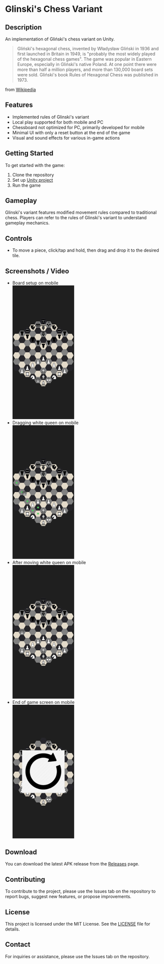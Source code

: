 # Glinski's Chess Variant

## Description
An implementation of Gliński's chess variant on Unity.  
> Gliński's hexagonal chess, invented by Władysław Gliński in 1936 and first launched in Britain in 1949, is "probably the most widely played of the hexagonal chess games". The game was popular in Eastern Europe, especially in Gliński's native Poland. At one point there were more than half a million players, and more than 130,000 board sets were sold. Gliński's book Rules of Hexagonal Chess was published in 1973.  

from [Wikipedia](https://en.wikipedia.org/wiki/Hexagonal_chess#Gli%C5%84ski's_hexagonal_chess)
## Features
- Implemented rules of Glinski's variant
- Local play supported for both mobile and PC
- Chessboard not optimized for PC, primarily developed for mobile
- Minimal UI with only a reset button at the end of the game
- Visual and sound effects for various in-game actions

## Getting Started
To get started with the game:
1. Clone the repository
2. Set up [Unity project](UnityProject)
3. Run the game

## Gameplay
Glinski's variant features modified movement rules compared to traditional chess. Players can refer to the rules of Glinski's variant to understand gameplay mechanics.

## Controls
- To move a piece, click/tap and hold, then drag and drop it to the desired tile.

## Screenshots / Video
- Board setup on mobile  
  <img src="https://github.com/adenzu/GlinskiChess/blob/master/Media/1.jpeg" data-canonical-src="https://raw.githubusercontent.com/adenzu/GlinskiChess/master/Media/1.jpeg" width="200"  />
- Dragging white queen on mobile   
  <img src="https://github.com/adenzu/GlinskiChess/blob/master/Media/2.jpeg" data-canonical-src="https://raw.githubusercontent.com/adenzu/GlinskiChess/master/Media/2.jpeg" width="200"  />
- After moving white queen on mobile   
  <img src="https://github.com/adenzu/GlinskiChess/blob/master/Media/3.jpeg" data-canonical-src="https://raw.githubusercontent.com/adenzu/GlinskiChess/master/Media/3.jpeg" width="200"  />
- End of game screen on mobile   
  <img src="https://github.com/adenzu/GlinskiChess/blob/master/Media/end.jpeg" data-canonical-src="https://raw.githubusercontent.com/adenzu/GlinskiChess/master/Media/end.jpeg" width="200"  />

## Download
You can download the latest APK release from the [Releases](https://github.com/adenzu/GlinskiChess/releases) page.

## Contributing
To contribute to the project, please use the Issues tab on the repository to report bugs, suggest new features, or propose improvements.

## License
This project is licensed under the MIT License. See the [LICENSE](LICENSE) file for details.

## Contact
For inquiries or assistance, please use the Issues tab on the repository.
